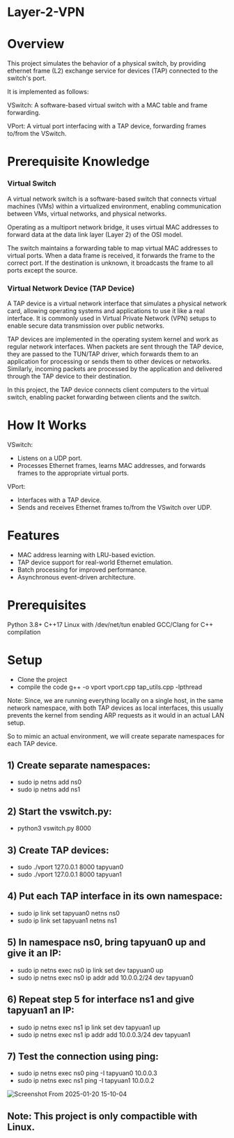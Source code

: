 # Layer-2-VPN

# Overview
This project simulates the behavior of a physical switch, by providing ethernet frame (L2) exchange service for devices (TAP) connected to the switch's port.

It is implemented as follows:

VSwitch: A software-based virtual switch with a MAC table and frame forwarding.

VPort: A virtual port interfacing with a TAP device, forwarding frames to/from the VSwitch.

# Prerequisite Knowledge
### Virtual Switch

A virtual network switch is a software-based switch that connects virtual machines (VMs) within a virtualized environment, enabling communication between VMs, virtual networks, and physical networks.

Operating as a multiport network bridge, it uses virtual MAC addresses to forward data at the data link layer (Layer 2) of the OSI model.

The switch maintains a forwarding table to map virtual MAC addresses to virtual ports. When a data frame is received, it forwards the frame to the correct port. If the destination is unknown, it broadcasts the frame to all ports except the source.

### Virtual Network Device (TAP Device)

A TAP device is a virtual network interface that simulates a physical network card, allowing operating systems and applications to use it like a real interface. It is commonly used in Virtual Private Network (VPN) setups to enable secure data transmission over public networks.

TAP devices are implemented in the operating system kernel and work as regular network interfaces. When packets are sent through the TAP device, they are passed to the TUN/TAP driver, which forwards them to an application for processing or sends them to other devices or networks. Similarly, incoming packets are processed by the application and delivered through the TAP device to their destination.

In this project, the TAP device connects client computers to the virtual switch, enabling packet forwarding between clients and the switch.


# How It Works
VSwitch:
* Listens on a UDP port.
* Processes Ethernet frames, learns MAC addresses, and forwards frames to the appropriate virtual ports.

VPort:
* Interfaces with a TAP device.
* Sends and receives Ethernet frames to/from the VSwitch over UDP.

# Features
* MAC address learning with LRU-based eviction.
* TAP device support for real-world Ethernet emulation.
* Batch processing for improved performance.
* Asynchronous event-driven architecture.


# Prerequisites
Python 3.8+
C++17
Linux with /dev/net/tun enabled
GCC/Clang for C++ compilation

# Setup
- Clone the project
- compile the code
  g++ -o vport vport.cpp tap_utils.cpp -lpthread


Note: Since, we are running everything locally on a single host, in the same network namespace, with both TAP devices as local interfaces, this usually prevents the kernel from sending ARP requests as it would in an actual LAN setup.

So to mimic an actual environment, we will create separate namespaces for each TAP device.


## 1) Create separate namespaces:
- sudo ip netns add ns0
- sudo ip netns add ns1

## 2) Start the vswitch.py:
- python3 vswitch.py 8000

## 3) Create TAP devices:
- sudo ./vport 127.0.0.1 8000 tapyuan0
- sudo ./vport 127.0.0.1 8000 tapyuan1

## 4) Put each TAP interface in its own namespace:
- sudo ip link set tapyuan0 netns ns0
- sudo ip link set tapyuan1 netns ns1

## 5) In namespace ns0, bring tapyuan0 up and give it an IP:
- sudo ip netns exec ns0 ip link set dev tapyuan0 up
- sudo ip netns exec ns0 ip addr add 10.0.0.2/24 dev tapyuan0

## 6) Repeat step 5 for interface ns1 and give tapyuan1 an IP:
- sudo ip netns exec ns1 ip link set dev tapyuan1 up
- sudo ip netns exec ns1 ip addr add 10.0.0.3/24 dev tapyuan1

## 7) Test the connection using ping:
- sudo ip netns exec ns0 ping -I tapyuan0 10.0.0.3
- sudo ip netns exec ns1 ping -I tapyuan1 10.0.0.2

![Screenshot From 2025-01-20 15-10-04](https://github.com/user-attachments/assets/1c36f186-7636-434d-ad7c-fc036113f6bf)



## Note: This project is only compactible with Linux.
